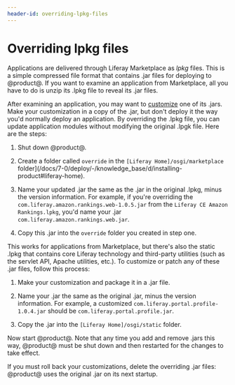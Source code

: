 ```yaml
---
header-id: overriding-lpkg-files
---
```


# Overriding lpkg files

Applications are delivered through Liferay Marketplace as *lpkg* files. This is
a simple compressed file format that contains .jar files for deploying to
@product@. If you want to examine an application from Marketplace, all you have
to do is unzip its .lpkg file to reveal its .jar files. 

After examining an application, you may want to [customize](/docs/7-1/tutorials/-/knowledge_base/t/customizing)
one of its .jars. Make your customization in a copy of the .jar, but don't
deploy it the way you'd normally deploy an application. By overriding the .lpkg
file, you can update application modules without modifying the original .lpgk
file. Here are the steps: 

1.  Shut down @product@. 

2.  Create a folder called `override` in the
    `[Liferay Home]/osgi/marketplace` folder](/docs/7-0/deploy/-/knowledge_base/d/installing-product#liferay-home). 

3.  Name your updated .jar the same as the .jar in the original .lpkg, minus the
    version information. For example, if you're overriding the
    `com.liferay.amazon.rankings.web-1.0.5.jar` from the `Liferay CE Amazon
    Rankings.lpkg`, you'd name your .jar `com.liferay.amazon.rankings.web.jar`. 

4.  Copy this .jar into the `override` folder you created in step one. 

This works for applications from Marketplace, but there's also the static .lpkg
that contains core Liferay technology and third-party utilities (such as the
servlet API, Apache utilities, etc.). To customize or patch any of these .jar
files, follow this process: 

1.  Make your customization and package it in a .jar file. 

2.  Name your .jar the same as the original .jar, minus the version information.
    For example, a customized `com.liferay.portal.profile-1.0.4.jar` should be
    `com.liferay.portal.profile.jar`. 

3.  Copy the .jar into the `[Liferay Home]/osgi/static` folder. 

Now start @product@. Note that any time you add and remove .jars this way,
@product@ must be shut down and then restarted for the changes to take effect. 

If you must roll back your customizations, delete the overriding .jar files:
@product@ uses the original .jar on its next startup. 

